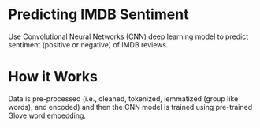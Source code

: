 # Predicting IMDB Sentiment
Use Convolutional Neural Networks (CNN) deep learning model to predict sentiment (positive or negative) of IMDB reviews.
# How it Works
Data is pre-processed (i.e., cleaned, tokenized, lemmatized (group like words), and encoded) and then the CNN model is trained using pre-trained Glove word embedding.
